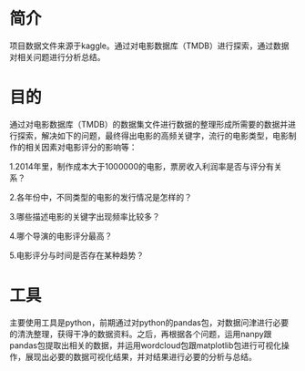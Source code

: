 # 简介
项目数据文件来源于kaggle。通过对电影数据库（TMDB）进行探索，通过数据对相关问题进行分析总结。


# 目的
通过对电影数据库（TMDB）的数据集文件进行数据的整理形成所需要的数据并进行探索，解决如下的问题，最终得出电影的高频关键字，流行的电影类型，电影制作的相关因素对电影评分的影响等：

1.2014年里，制作成本大于1000000的电影，票房收入利润率是否与评分有关系？

2.各年份中，不同类型的电影的发行情况是怎样的？

3.哪些描述电影的关键字出现频率比较多？

4.哪个导演的电影评分最高？

5.电影评分与时间是否存在某种趋势？

# 工具
主要使用工具是python，前期通过对python的pandas包，对数据问津进行必要的清洗整理，获得干净的数据资料。之后，再根据各个问题，运用nanpy跟pandas包提取出相关的数据，并运用wordcloud包跟matplotlib包进行可视化操作，展现出必要的数据可视化结果，并对结果进行必要的分析与总结。
